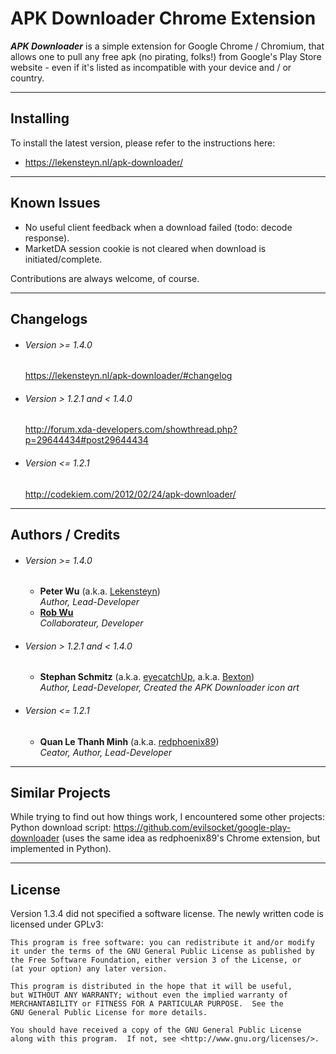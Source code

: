 APK Downloader Chrome Extension
===============================

**_APK Downloader_** is a simple extension for Google Chrome / Chromium, that allows one to pull any free apk (no pirating, folks!) from Google's Play Store website - even if it's listed as incompatible with your device and / or country.

---

Installing
----------

To install the latest version, please refer to the instructions here:  

  - <https://lekensteyn.nl/apk-downloader/>

---

Known Issues
------------

  - No useful client feedback when a download failed (todo: decode response).
  - MarketDA session cookie is not cleared when download is initiated/complete.


Contributions are always welcome, of course.

---

Changelogs
----------

  - ###### Version >= 1.4.0  
    <https://lekensteyn.nl/apk-downloader/#changelog>

  - ###### Version > 1.2.1 and < 1.4.0
    <http://forum.xda-developers.com/showthread.php?p=29644434#post29644434>

  - ###### Version <= 1.2.1
    <http://codekiem.com/2012/02/24/apk-downloader/>
    
---

Authors / Credits
-----------------

  - ###### Version >= 1.4.0 

    - **Peter Wu** (a.k.a. [Lekensteyn])  
    _Author, Lead-Developer_  
    - **[Rob Wu]**  
    _Collaborateur, Developer_   

  
  - ###### Version > 1.2.1 and < 1.4.0

    - **Stephan Schmitz** (a.k.a. [eyecatchUp], a.k.a. [Bexton])  
      _Author, Lead-Developer, Created the APK Downloader icon art_   


  - ###### Version <= 1.2.1

    - **Quan Le Thanh Minh** (a.k.a. [redphoenix89])  
      _Ceator, Author, Lead-Developer_

---

Similar Projects
----------------

While trying to find out how things work, I encountered some other projects:
Python download script: <https://github.com/evilsocket/google-play-downloader>
(uses the same idea as redphoenix89's Chrome extension, but implemented in
Python).

---

License
-------

Version 1.3.4 did not specified a software license. The newly written
code is licensed under GPLv3:

    This program is free software: you can redistribute it and/or modify
    it under the terms of the GNU General Public License as published by
    the Free Software Foundation, either version 3 of the License, or
    (at your option) any later version.

    This program is distributed in the hope that it will be useful,
    but WITHOUT ANY WARRANTY; without even the implied warranty of
    MERCHANTABILITY or FITNESS FOR A PARTICULAR PURPOSE.  See the
    GNU General Public License for more details.

    You should have received a copy of the GNU General Public License
    along with this program.  If not, see <http://www.gnu.org/licenses/>.


[redphoenix89]:http://codekiem.com/  
[eyecatchUp]:http://eyecatchup.github.io/  
[Bexton]:http://forum.xda-developers.com/member.php?u=4273402  
[Lekensteyn]:http://lekensteyn.nl/  
[Rob Wu]:https://robwu.nl/  

